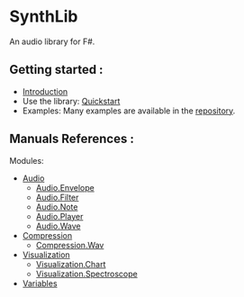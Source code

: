 # SynthLib

An audio library for F#.

## Getting started :
- [Introduction](/ALGOSUP_2022_Project_3_B/introduction)
- Use the library: [Quickstart](/ALGOSUP_2022_Project_3_B/quickstart)
- Examples: Many examples are available in the [repository](https://github.com/PaulMarisOUMary/ALGOSUP_2022_Project_3_B).

## Manuals References :
Modules:
- [Audio](/ALGOSUP_2022_Project_3_B/audio/audio)
    - [Audio.Envelope](/ALGOSUP_2022_Project_3_B/_posts/audio/envelope)
    - [Audio.Filter](/ALGOSUP_2022_Project_3_B/_posts/audio/filter)
    - [Audio.Note](/ALGOSUP_2022_Project_3_B/_posts/audio/note)
    - [Audio.Player](/ALGOSUP_2022_Project_3_B/_posts/audio/player)
    - [Audio.Wave](/ALGOSUP_2022_Project_3_B/_posts/audio/wave)
- [Compression](/ALGOSUP_2022_Project_3_B/_posts/compression/compression)
    - [Compression.Wav](/ALGOSUP_2022_Project_3_B/_posts/compression/wav)
- [Visualization](/ALGOSUP_2022_Project_3_B/_posts/visualization/visualization)
    - [Visualization.Chart](/ALGOSUP_2022_Project_3_B/_posts/visualization/chart)
    - [Visualization.Spectroscope](/ALGOSUP_2022_Project_3_B/_posts/visualization/spectroscope)
- [Variables](/ALGOSUP_2022_Project_3_B/_posts/variables)